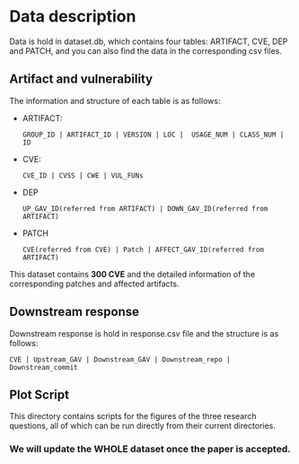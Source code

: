 # Data description

Data is hold in dataset.db, which contains four tables: ARTIFACT, CVE, DEP and PATCH, and you can also find the data in the corresponding csv files.

## Artifact and vulnerability

The information and structure of each table is as follows:

+ ARTIFACT:

  ```
  GROUP_ID | ARTIFACT_ID | VERSION | LOC |  USAGE_NUM | CLASS_NUM | ID
  ```

+ CVE:

  ```
  CVE_ID | CVSS | CWE | VUL_FUNs
  ```

+ DEP

  ```
  UP_GAV_ID(referred from ARTIFACT) | DOWN_GAV_ID(referred from ARTIFACT) 
  ```

+ PATCH

  ```
  CVE(referred from CVE) | Patch | AFFECT_GAV_ID(referred from ARTIFACT)
  ```

This dataset contains **300 CVE** and the detailed information of the corresponding patches and affected artifacts.

## Downstream response

Downstream response is hold in response.csv file and the structure is as follows:

```
CVE | Upstream_GAV | Downstream_GAV | Downstream_repo | Downstream_commit
```

## Plot Script

This directory contains scripts for the figures of the three research questions, all of which can be run directly from their current directories.

### We will update the WHOLE dataset once the paper is accepted.